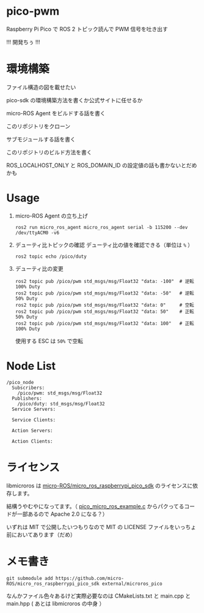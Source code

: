 # pico-pwm

Raspberry Pi Pico で ROS 2 トピック読んで PWM 信号を吐き出す

!!! 開発ちぅ !!!

# 環境構築

ファイル構造の図を載せたい

pico-sdk の環境構築方法を書くか公式サイトに任せるか

micro-ROS Agent をビルドする話を書く

このリポジトリをクローン

サブモジュールする話を書く

このリポジトリのビルド方法を書く

ROS_LOCALHOST_ONLY と ROS_DOMAIN_ID の設定値の話も書かないとだめかも

# Usage
1. micro-ROS Agent の立ち上げ
    ```
    ros2 run micro_ros_agent micro_ros_agent serial -b 115200 --dev /dev/ttyACM0 -v6
    ```

2. デューティ比トピックの確認
    デューティ比の値を確認できる（単位は `%` ）
    ```
    ros2 topic echo /pico/duty
    ```
3. デューティ比の変更
    ```
    ros2 topic pub /pico/pwm std_msgs/msg/Float32 "data: -100"  # 逆転 100% Duty
    ros2 topic pub /pico/pwm std_msgs/msg/Float32 "data: -50"   # 逆転 50% Duty
    ros2 topic pub /pico/pwm std_msgs/msg/Float32 "data: 0"     # 空転
    ros2 topic pub /pico/pwm std_msgs/msg/Float32 "data: 50"    # 正転 50% Duty
    ros2 topic pub /pico/pwm std_msgs/msg/Float32 "data: 100"   # 正転 100% Duty
    ```
    使用する ESC は `50%` で空転

# Node List
```
/pico_node
  Subscribers:
    /pico/pwm: std_msgs/msg/Float32
  Publishers:
    /pico/duty: std_msgs/msg/Float32
  Service Servers:

  Service Clients:

  Action Servers:

  Action Clients:
```

# ライセンス
libmicroros は [micro-ROS/micro_ros_raspberrypi_pico_sdk](https://github.com/micro-ROS/micro_ros_raspberrypi_pico_sdk/tree/humble) のライセンスに依存します。

結構うやむやになってます。（ [pico_micro_ros_example.c](https://github.com/micro-ROS/micro_ros_raspberrypi_pico_sdk/blob/humble/pico_micro_ros_example.c) からパクってるコードが一部あるので Apache 2.0 になる？）

いずれは MIT で公開したいつもりなので MIT の LICENSE ファイルをいっちょ前においてあります（だめ）

# メモ書き
```
git submodule add https://github.com/micro-ROS/micro_ros_raspberrypi_pico_sdk external/microros_pico
```

なんかファイル色々あるけど実際必要なのは CMakeLists.txt と main.cpp と main.hpp ( あとは libmicroros の中身 ）

